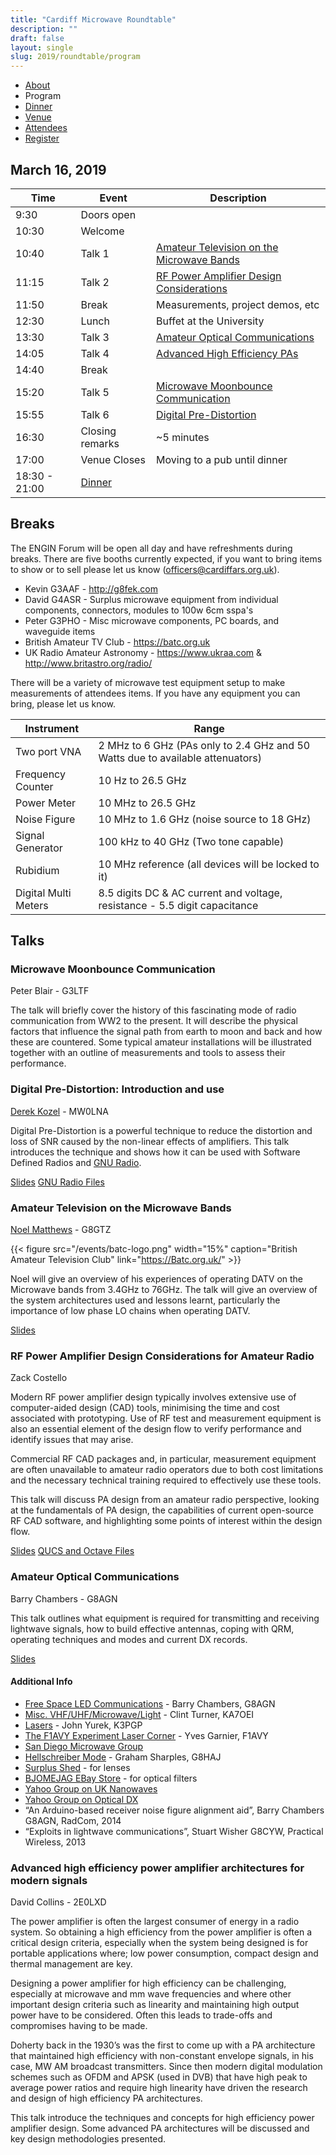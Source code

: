 ```yaml
---
title: "Cardiff Microwave Roundtable"
description: ""
draft: false
layout: single
slug: 2019/roundtable/program
---
```


<div class="tabs is-centered">
    <ul>
        <li><a href="/events/2019/roundtable">About</a></li>
        <li class="is-active"><a>Program</a></li>
        <li><a href="/events/2019/roundtable/dinner">Dinner</a></li>
        <li><a href="/events/2019/roundtable/venue">Venue</a></li>
        <li><a href="/events/2019/roundtable/attendees">Attendees</a></li>
        <li><a href="/events/2019/roundtable/register">Register</a></li>
    </ul>
</div>

## March 16, 2019

Time    | Event    | Description
--------|----------|---
9:30    | Doors open
10:30   | Welcome  
10:40   | Talk 1   | [Amateur Television on the Microwave Bands](/events/2019/roundtable/program#amateur-television-on-the-microwave-bands)
11:15   | Talk 2   | [RF Power Amplifier Design Considerations](/events/2019/roundtable/program#rf-power-amplifier-design-considerations-for-amateur-radio)
11:50   | Break    | Measurements, project demos, etc
12:30   | Lunch    | Buffet at the University
13:30   | Talk 3   | [Amateur Optical Communications](/events/2019/roundtable/program#amateur-optical-communications)
14:05   | Talk 4   | [Advanced High Efficiency PAs](/events/2019/roundtable/program#advanced-high-efficiency-power-amplifier-architectures-for-modern-signals) 
14:40   | Break    | 
15:20   | Talk 5   | [Microwave Moonbounce Communication](/events/2019/roundtable/program#microwave-moonbounce-communication)
15:55   | Talk 6   | [Digital Pre-Distortion](/events/2019/roundtable/program#digital-pre-distortion-introduction-and-use)
16:30   | Closing remarks | ~5 minutes
17:00   | Venue Closes | Moving to a pub until dinner
18:30 - 21:00 | [Dinner](/events/2019/roundtable/dinner)

## Breaks

The ENGIN Forum will be open all day and have refreshments during breaks. There are five booths currently expected, if you want to bring items to show or to sell please let us know (officers@cardiffars.org.uk).

* Kevin G3AAF - http://g8fek.com
* David G4ASR - Surplus microwave equipment from individual components, connectors, modules to 100w 6cm sspa's
* Peter G3PHO - Misc microwave components, PC boards, and waveguide items
* British Amateur TV Club - https://batc.org.uk
* UK Radio Amateur Astronomy - https://www.ukraa.com & http://www.britastro.org/radio/

There will be a variety of microwave test equipment setup to make measurements of attendees items. If you have any equipment you can bring, please let us know.

Instrument    | Range
--------------|------
Two port VNA |  2 MHz to 6 GHz (PAs only to 2.4 GHz and 50 Watts due to available attenuators)
Frequency Counter |  10 Hz to 26.5 GHz
Power Meter  | 10 MHz to 26.5 GHz
Noise Figure | 10 MHz to 1.6 GHz (noise source to 18 GHz)
Signal Generator | 100 kHz to 40 GHz (Two tone capable)
Rubidium | 10 MHz reference (all devices will be locked to it)
Digital Multi Meters | 8.5 digits DC & AC current and voltage, resistance - 5.5 digit capacitance

## Talks

### Microwave Moonbounce Communication
Peter Blair - G3LTF

The talk will briefly cover the history of this fascinating mode of radio communication from WW2 to the present.  It will describe the physical factors that influence the signal path from earth to moon and back and how these are countered. Some typical amateur installations will be illustrated together with an outline of measurements and tools to assess their performance.

### Digital Pre-Distortion: Introduction and use
[Derek Kozel](https://www.twitter.com/derekkozel) - MW0LNA  

Digital Pre-Distortion is a powerful technique to reduce the distortion and loss of SNR caused by the non-linear effects of amplifiers. This talk introduces the technique and shows how it can be used with Software Defined Radios and [GNU Radio](www.gnuradio.org).

<a href="/events/2019_Derek Kozel_Digital Pre-Distortion.pdf" class="button is-link">Slides</a> 
<a href="/events/2019_Derek Kozel_DPD Files.zip" class="button is-link">GNU Radio Files</a>

### Amateur Television on the Microwave Bands
[Noel Matthews](https://www.twitter.com/g8gtz) - G8GTZ  

{{< figure src="/events/batc-logo.png" width="15%" caption="British Amateur Television Club" link="https://Batc.org.uk/" >}}

Noel will give an overview of his experiences of operating DATV on the Microwave bands from 3.4GHz to 76GHz.  The talk will give an overview of the system architectures used and lessons learnt, particularly the importance of low phase LO chains when operating DATV.

<a href="/events/2019_Noel Matthews_Microwave ATV.pdf" class="button is-link">Slides</a> 

### RF Power Amplifier Design Considerations for Amateur Radio 
Zack Costello

Modern RF power amplifier design typically involves extensive use of computer-aided design (CAD) tools, minimising the time and cost associated with prototyping. Use of RF test and measurement equipment is also an essential element of the design flow to verify performance and identify issues that may arise.

Commercial RF CAD packages and, in particular, measurement equipment are often unavailable to amateur radio operators due to both cost limitations and the necessary technical training required to effectively use these tools.

This talk will discuss PA design from an amateur radio perspective, looking at the fundamentals of PA design, the capabilities of current open-source RF CAD software, and highlighting some points of interest within the design flow.

<a href="/events/2019_Zack Costello_RF Power Amplifier Design Considerations.pdf" class="button is-link">Slides</a> 
<a href="/events/2019_Zack Costello_RFPA Files.zip" class="button is-link">QUCS and Octave Files</a>

### Amateur Optical Communications
Barry Chambers - G8AGN

This talk outlines what equipment is required for transmitting and receiving lightwave signals, how to build effective antennas, coping with QRM, operating techniques and modes and current DX records.   

<a href="/events/2019_Barry Chambers_Optical Communications.pdf" class="button is-link">Slides</a>

#### Additional Info

* [Free Space LED Communications](http://www.barry-chambers.staff.shef.ac.uk/LED_files/led.html) - Barry Chambers, G8AGN
* [Misc. VHF/UHF/Microwave/Light](http://www.ka7oei.com) - Clint Turner, KA7OEI 
* [Lasers](http://www.k3pgp.org/laser.htm) - John Yurek, K3PGP
* [The F1AVY Experiment Laser Corner](https://web.archive.org/web/20081025032143/http://www.pageperso.aol.fr/YvesF1AVY/UKINDEX.html) - Yves Garnier, F1AVY
* [San Diego Microwave Group](http://www.ham-radio/sbms/sd)
* [Hellschreiber Mode](http://g8haj.uk) - Graham Sharples, G8HAJ
* [Surplus Shed](http://www.surplusshed.com) - for lenses
* [BJOMEJAG EBay Store](http://www.ebaystores.co.uk/BJOMEJAG-EBUYER-STORE) - for optical filters 
* [Yahoo Group on UK Nanowaves](http://groups.yahoo.com/group/UKNanowaves/)
* [Yahoo Group on Optical DX](https://groups.yahoo.com/neo/groups/Optical_DX/info)
* “An Arduino-based receiver noise figure alignment aid”, Barry Chambers G8AGN, RadCom, 2014
* “Exploits in lightwave communications”, Stuart Wisher G8CYW, Practical Wireless, 2013

### Advanced high efficiency power amplifier architectures for modern signals
David Collins - 2E0LXD

The power amplifier is often the largest consumer of energy in a radio system. So obtaining a high efficiency from the power amplifier is often a critical design criteria, especially when the system being designed is for portable applications where; low power consumption, compact design and thermal management are key.

Designing a power amplifier for high efficiency can be challenging, especially at microwave and mm wave frequencies and where other important design criteria such as linearity and maintaining high output power have to be considered. Often this leads to trade-offs and compromises having to be made. 

Doherty back in the 1930’s was the first to come up with a PA architecture that maintained high efficiency with non-constant envelope signals, in his case, MW AM broadcast transmitters. Since then modern digital modulation schemes such as OFDM and APSK (used in DVB) that have high peak to average power ratios and require high linearity have driven the research and design of high efficiency PA architectures.

This talk introduce the techniques and concepts for high efficiency power amplifier design. Some advanced PA architectures will be discussed and key design methodologies presented.
